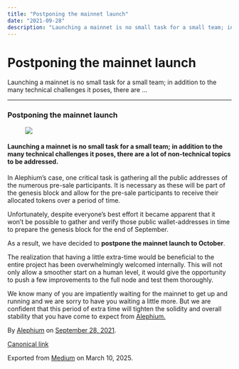 ```yaml
---
title: "Postponing the mainnet launch"
date: "2021-09-28"
description: "Launching a mainnet is no small task for a small team; in addition to the many technical challenges it poses, there are …"
---
```


<div>

# Postponing the mainnet launch

</div>

<div class="section p-summary" field="subtitle">

Launching a mainnet is no small task for a small team; in addition to the many technical challenges it poses, there are …

</div>

<div class="section e-content" field="body">

<div id="14c7" class="section section section--body section--first section--last">

<div class="section-divider">

------------------------------------------------------------------------

</div>

<div class="section-content">

<div class="section-inner sectionLayout--insetColumn">

### Postponing the mainnet launch

<figure id="b1a3" class="graf graf--figure graf-after--h3">
<img src="https://cdn-images-1.medium.com/max/800/1*ivM0o0GJC5sTxmMv6ZHg2w.jpeg" class="graf-image" data-image-id="1*ivM0o0GJC5sTxmMv6ZHg2w.jpeg" data-width="786" data-height="417" data-is-featured="true" />
</figure>

#### Launching a mainnet is no small task for a small team; in addition to the many technical challenges it poses, there are a lot of non-technical topics to be addressed.

In Alephium’s case, one critical task is gathering all the public addresses of the numerous pre-sale participants. It is necessary as these will be part of the genesis block and allow for the pre-sale participants to receive their allocated tokens over a period of time.

Unfortunately, despite everyone’s best effort it became apparent that it won’t be possible to gather and verify those public wallet-addresses in time to prepare the genesis block for the end of September.

As a result, we have decided to **postpone the mainnet launch to October**.

The realization that having a little extra-time would be beneficial to the entire project has been overwhelmingly welcomed internally. This will not only allow a smoother start on a human level, it would give the opportunity to push a few improvements to the full node and test them thoroughly.

We know many of you are impatiently waiting for the mainnet to get up and running and we are sorry to have you waiting a little more. But we are confident that this period of extra time will tighten the solidity and overall stability that you have come to expect from <a href="https://github.com/alephium" class="markup--anchor markup--p-anchor" data-href="https://github.com/alephium" rel="noopener" target="_blank">Alephium.</a>

</div>

</div>

</div>

</div>

By <a href="https://medium.com/@alephium" class="p-author h-card">Alephium</a> on [September 28, 2021](https://medium.com/p/4fc1801ca05a).

<a href="https://medium.com/@alephium/postponing-the-mainnet-launch-4fc1801ca05a" class="p-canonical">Canonical link</a>

Exported from [Medium](https://medium.com) on March 10, 2025.
